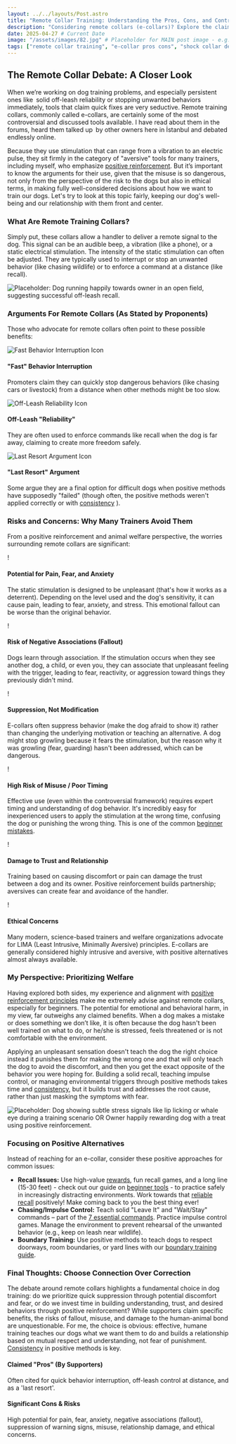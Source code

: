```yaml
---
layout: ../../layouts/Post.astro
title: "Remote Collar Training: Understanding the Pros, Cons, and Controversy"
description: "Considering remote collars (e-collars)? Explore the claimed benefits, significant risks, ethical debates, and positive alternatives for effective dog training."
date: 2025-04-27 # Current Date
image: "/assets/images/82.jpg" # Placeholder for MAIN post image - e.g., a dog looking thoughtfully at a remote control
tags: ["remote collar training", "e-collar pros cons", "shock collar debate", "dog training tools", "positive reinforcement vs aversive", "dog training ethics", "e-collar risks", "dog behavior modification"]
---
```


<h2 class="text-3xl font-bold text-slate-800 dark:text-slate-100 mb-6">The Remote Collar Debate: A Closer Look</h2>

<p class="text-lg text-slate-600 dark:text-slate-300 mb-6">
    When we’re working on dog training problems, and especially persistent ones like solid off-leash reliability or stopping unwanted behaviors immediately, tools that claim quick fixes are very seductive. Remote training collars, commonly called e-collars, are certainly some of the most controversial and discussed tools available. I have read about them in the forums, heard them talked up by other owners here in İstanbul and debated endlessly online.
</p>
<p class="text-lg text-slate-600 dark:text-slate-300 mb-8">
    Because they use stimulation that can range from a vibration to an electric pulse, they sit firmly in the category of "aversive" tools for many trainers, including myself, who emphasize <a href="https://trainedtails.com/posts/basic-dog-training" target="_blank"  class="text-emerald-600 dark:text-emerald-400 hover:underline">positive reinforcement</a>. But it’s important to know the arguments for their use, given that the misuse is so dangerous, not only from the perspective of the risk to the dogs but also in ethical terms, in making fully well-considered decisions about how we want to train our dogs. Let's try to look at this topic fairly, keeping our dog's well-being and our relationship with them front and center.
</p>

<h3 class="text-2xl font-semibold text-slate-800 dark:text-slate-100 mb-6">What Are Remote Training Collars?</h3>

<p class="text-lg text-slate-600 dark:text-slate-300 mb-8">
    Simply put, these collars allow a handler to deliver a remote signal to the dog. This signal can be an audible beep, a vibration (like a phone), or a static electrical stimulation. The intensity of the static stimulation can often be adjusted. They are typically used to interrupt or stop an unwanted behavior (like chasing wildlife) or to enforce a command at a distance (like recall).
</p>

<img src="/assets/images/83.jpg" alt="Placeholder: Dog running happily towards owner in an open field, suggesting successful off-leash recall." class="w-full h-auto rounded-xl my-8 shadow-lg" loading="lazy" />

<h3 class="text-2xl font-semibold text-slate-800 dark:text-slate-100 mb-6">Arguments For Remote Collars (As Stated by Proponents)</h3>

<p class="text-lg text-slate-600 dark:text-slate-300 mb-4">
    Those who advocate for remote collars often point to these possible benefits:
</p>

<div class="grid grid-cols-1 sm:grid-cols-2 lg:grid-cols-3 gap-6 mb-12 not-prose">
    <div class="bg-white dark:bg-slate-800 p-6 rounded-xl shadow-lg text-center flex flex-col items-center ring-1 ring-slate-900/5 dark:ring-slate-200/10">
      <div class="text-4xl mb-3 text-black">
        <img class="w-14 h-14 mx-auto" src="/assets/icons/dog-running-svgrepo-com.svg" fill="currentColor" alt="Fast Behavior Interruption Icon" />
      </div>
      <h4 class="font-semibold text-lg text-slate-800 dark:text-slate-100 mb-1">"Fast" Behavior Interruption</h4>
      <p class="text-sm text-slate-600 dark:text-slate-300">Promoters claim they can quickly stop dangerous behaviors (like chasing cars or livestock) from a distance when other methods might be too slow.</p>
    </div>
    <div class="bg-white dark:bg-slate-800 p-6 rounded-xl shadow-lg text-center flex flex-col items-center ring-1 ring-slate-900/5 dark:ring-slate-200/10">
        <div class="text-4xl mb-3 text-black">
            <img class="w-14 h-14 mx-auto" src="/assets/icons/dog-training-svgrepo-com.svg" fill="currentColor" alt="Off-Leash Reliability Icon" />
        </div>
        <h4 class="font-semibold text-lg text-slate-800 dark:text-slate-100 mb-1">Off-Leash "Reliability"</h4>
        <p class="text-sm text-slate-600 dark:text-slate-300">They are often used to enforce commands like recall when the dog is far away, claiming to create more freedom safely.</p>
    </div>
    <div class="bg-white dark:bg-slate-800 p-6 rounded-xl shadow-lg text-center flex flex-col items-center ring-1 ring-slate-900/5 dark:ring-slate-200/10">
       <div class="text-4xl mb-3 text-black">
            <img class="w-14 h-14 mx-auto" src="/assets/icons/dog-svgrepo-com.svg" fill="currentColor" alt="Last Resort Argument Icon" />
       </div>
        <h4 class="font-semibold text-lg text-slate-800 dark:text-slate-100 mb-1">"Last Resort" Argument</h4>
        <p class="text-sm text-slate-600 dark:text-slate-300">Some argue they are a final option for difficult dogs when positive methods have supposedly "failed" (though often, the positive methods weren't applied correctly or with <a href="https://trainedtails.com/posts/consistency-matters" target="_blank"  class="text-emerald-600 dark:text-emerald-400 hover:underline">consistency</a> ).</p>
    </div>
</div>

<h3 class="text-2xl font-semibold text-slate-800 dark:text-slate-100 mb-6">Risks and Concerns: Why Many Trainers Avoid Them</h3>

<p class="text-lg text-slate-600 dark:text-slate-300 mb-4">
    From a positive reinforcement and animal welfare perspective, the worries surrounding remote collars are significant:
</p>

<div class="relative border-l-2 border-yellow-300 dark:border-yellow-700/50 ml-4 space-y-10 mb-12">
    <div class="relative pl-8">
        <div class="absolute w-8 h-8 bg-yellow-500 dark:bg-yellow-600 rounded-full flex items-center justify-center -left-4 ring-4 ring-white dark:ring-slate-900">
             <span class="font-bold text-white text-xl">!</span>
        </div>
        <h4 class="text-xl font-semibold text-slate-800 dark:text-slate-100 mb-2">Potential for Pain, Fear, and Anxiety</h4>
        <p class="text-lg text-slate-600 dark:text-slate-300">
            The static stimulation is designed to be unpleasant (that's how it works as a deterrent). Depending on the level used and the dog's sensitivity, it can cause pain, leading to fear, anxiety, and stress. This emotional fallout can be worse than the original behavior.
        </p>
    </div>
    <div class="relative pl-8">
        <div class="absolute w-8 h-8 bg-yellow-500 dark:bg-yellow-600 rounded-full flex items-center justify-center -left-4 ring-4 ring-white dark:ring-slate-900">
             <span class="font-bold text-white text-xl">!</span>
        </div>
        <h4 class="text-xl font-semibold text-slate-800 dark:text-slate-100 mb-2">Risk of Negative Associations (Fallout)</h4>
        <p class="text-lg text-slate-600 dark:text-slate-300">
            Dogs learn through association. If the stimulation occurs when they see another dog, a child, or even you, they can associate that unpleasant feeling with the trigger, leading to fear, reactivity, or aggression toward things they previously didn't mind.
        </p>
    </div>
    <div class="relative pl-8">
        <div class="absolute w-8 h-8 bg-yellow-500 dark:bg-yellow-600 rounded-full flex items-center justify-center -left-4 ring-4 ring-white dark:ring-slate-900">
             <span class="font-bold text-white text-xl">!</span>
        </div>
        <h4 class="text-xl font-semibold text-slate-800 dark:text-slate-100 mb-2">Suppression, Not Modification</h4>
        <p class="text-lg text-slate-600 dark:text-slate-300">
            E-collars often suppress behavior (make the dog afraid to show it) rather than changing the underlying motivation or teaching an alternative. A dog might stop growling because it fears the stimulation, but the reason why it was growling (fear, guarding) hasn't been addressed, which can be dangerous.
        </p>
    </div>
    <div class="relative pl-8">
        <div class="absolute w-8 h-8 bg-yellow-500 dark:bg-yellow-600 rounded-full flex items-center justify-center -left-4 ring-4 ring-white dark:ring-slate-900">
             <span class="font-bold text-white text-xl">!</span>
        </div>
        <h4 class="text-xl font-semibold text-slate-800 dark:text-slate-100 mb-2">High Risk of Misuse / Poor Timing</h4>
        <p class="text-lg text-slate-600 dark:text-slate-300">
            Effective use (even within the controversial framework) requires expert timing and understanding of dog behavior. It's incredibly easy for inexperienced users to apply the stimulation at the wrong time, confusing the dog or punishing the wrong thing. This is one of the common <a href="https://trainedtails.com/posts/beginner-mistakes" target="_blank"  class="text-emerald-600 dark:text-emerald-400 hover:underline">beginner mistakes</a>.
        </p>
    </div>
    <div class="relative pl-8">
        <div class="absolute w-8 h-8 bg-yellow-500 dark:bg-yellow-600 rounded-full flex items-center justify-center -left-4 ring-4 ring-white dark:ring-slate-900">
             <span class="font-bold text-white text-xl">!</span>
        </div>
        <h4 class="text-xl font-semibold text-slate-800 dark:text-slate-100 mb-2">Damage to Trust and Relationship</h4>
        <p class="text-lg text-slate-600 dark:text-slate-300">
            Training based on causing discomfort or pain can damage the trust between a dog and its owner. Positive reinforcement builds partnership; aversives can create fear and avoidance of the handler.
        </p>
    </div>
    <div class="relative pl-8">
        <div class="absolute w-8 h-8 bg-yellow-500 dark:bg-yellow-600 rounded-full flex items-center justify-center -left-4 ring-4 ring-white dark:ring-slate-900">
             <span class="font-bold text-white text-xl">!</span>
        </div>
        <h4 class="text-xl font-semibold text-slate-800 dark:text-slate-100 mb-2">Ethical Concerns</h4>
        <p class="text-lg text-slate-600 dark:text-slate-300">
            Many modern, science-based trainers and welfare organizations advocate for LIMA (Least Intrusive, Minimally Aversive) principles. E-collars are generally considered highly intrusive and aversive, with positive alternatives almost always available.
        </p>
    </div>
</div>

<h3 class="text-2xl font-semibold text-slate-800 dark:text-slate-100 mb-6">My Perspective: Prioritizing Welfare</h3>

<p class="text-lg text-slate-600 dark:text-slate-300 mb-4">
    Having explored both sides, my experience and alignment with <a href="https://trainedtails.com/posts/basic-dog-training" target="_blank"  class="text-emerald-600 dark:text-emerald-400 hover:underline">positive reinforcement principles</a>  make me extremely advise against remote collars, especially for beginners. The potential for emotional and behavioral harm, in my view, far outweighs any claimed benefits. When a dog makes a mistake or does something we don’t like, it is often because the dog hasn't been well trained on what to do, or he/she is stressed, feels threatened or is not comfortable with the environment.
</p>
<p class="text-lg text-slate-600 dark:text-slate-300 mb-8">
    Applying an unpleasant sensation doesn't teach the dog the right choice instead it punishes them for making the wrong one and that will only teach the dog to avoid the discomfort, and then you get the exact opposite of the behavior you were hoping for. Building a solid recall, teaching impulse control, or managing environmental triggers through positive methods takes time and <a href="https://trainedtails.com/posts/consistency-matters" target="_blank"  class="text-emerald-600 dark:text-emerald-400 hover:underline">consistency</a>, but it builds trust and addresses the root cause, rather than just masking the symptoms with fear.
</p>

<img src="/assets/images/84.jpg" alt="Placeholder: Dog showing subtle stress signals like lip licking or whale eye during a training scenario OR Owner happily rewarding dog with a treat using positive reinforcement." class="w-full h-auto rounded-xl my-8 shadow-lg" loading="lazy" />

<h3 class="text-2xl font-semibold text-slate-800 dark:text-slate-100 mb-4">Focusing on Positive Alternatives</h3>

<p class="text-lg text-slate-600 dark:text-slate-300 mb-4">
    Instead of reaching for an e-collar, consider these positive approaches for common issues:
</p>
<ul class="list-disc list-inside space-y-2 text-lg text-slate-600 dark:text-slate-300 mb-12 [&>li]:marker:text-slate-800 dark:[&>li]:marker:text-slate-100">
    <li><strong class="font-semibold text-slate-800 dark:text-slate-100">Recall Issues:</strong> Use high-value <a href="https://trainedtails.com/posts/treats-and-rewards" target="_blank"  class="text-emerald-600 dark:text-emerald-400 hover:underline">rewards</a>, fun recall games, and a long line (15-30 feet) - check out our guide on <a href="https://trainedtails.com/posts/dog-training-tools-for-beginners" target="_blank"  class="text-emerald-600 dark:text-emerald-400 hover:underline">beginner tools</a>  - to practice safely in increasingly distracting environments. Work towards that <a href="https://trainedtails.com/posts/reliable-recall" target="_blank"  class="text-emerald-600 dark:text-emerald-400 hover:underline">reliable recall</a>  positively! Make coming back to you the best thing ever!</li>
    <li><strong class="font-semibold text-slate-800 dark:text-slate-100">Chasing/Impulse Control:</strong> Teach solid "Leave It" and "Wait/Stay" commands – part of the <a href="https://trainedtails.com/posts/7-Commands-Your-Dog-Needs-to-Know" target="_blank"  class="text-emerald-600 dark:text-emerald-400 hover:underline">7 essential commands</a>. Practice impulse control games. Manage the environment to prevent rehearsal of the unwanted behavior (e.g., keep on leash near wildlife).</li>
    <li><strong class="font-semibold text-slate-800 dark:text-slate-100">Boundary Training:</strong> Use positive methods to teach dogs to respect doorways, room boundaries, or yard lines with our <a href="https://trainedtails.com/posts/boundary-training" target="_blank"  class="text-emerald-600 dark:text-emerald-400 hover:underline">boundary training guide</a>.</li>
</ul>

<h3 class="text-2xl font-semibold text-slate-800 dark:text-slate-100 mb-6">Final Thoughts: Choose Connection Over Correction</h3>

<p class="text-lg text-slate-600 dark:text-slate-300 mb-8">
    The debate around remote collars highlights a fundamental choice in dog training: do we prioritize quick suppression through potential discomfort and fear, or do we invest time in building understanding, trust, and desired behaviors through positive reinforcement? While supporters claim specific benefits, the risks of fallout, misuse, and damage to the human-animal bond are unquestionable. For me, the choice is obvious: effective, humane training teaches our dogs what we want them to do and builds a relationship based on mutual respect and understanding, not fear of punishment. <a href="https://trainedtails.com/posts/consistency-matters" target="_blank"  class="text-emerald-600 dark:text-emerald-400 hover:underline">Consistency</a>  in positive methods is key.
</p>

<div class="grid grid-cols-1 md:grid-cols-2 gap-8 mt-12 not-prose">
    <div class="p-6 rounded-lg border-l-4 border-blue-500 bg-blue-50 dark:bg-slate-800 dark:border-blue-700">
        <h4 class="text-xl font-bold text-blue-700 dark:text-blue-300 mb-2">Claimed "Pros" (By Supporters)</h4>
        <p class="text-slate-600 dark:text-slate-300">Often cited for quick behavior interruption, off-leash control at distance, and as a 'last resort'.</p>
    </div>
    <div class="p-6 rounded-lg border-l-4 border-red-500 bg-red-50 dark:bg-slate-800 dark:border-red-700">
        <h4 class="text-xl font-bold text-red-700 dark:text-red-300 mb-2">Significant Cons & Risks</h4>
        <p class="text-slate-600 dark:text-slate-300">High potential for pain, fear, anxiety, negative associations (fallout), suppression of warning signs, misuse, relationship damage, and ethical concerns.</p>
    </div>
</div>